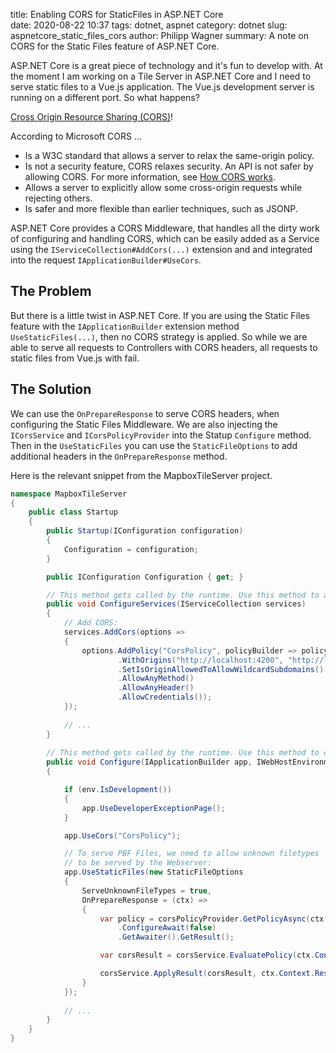﻿title: Enabling CORS for StaticFiles in ASP.NET Core  
date: 2020-08-22 10:37
tags: dotnet, aspnet
category: dotnet
slug: aspnetcore_static_files_cors
author: Philipp Wagner
summary: A note on CORS for the Static Files feature of ASP.NET Core.

ASP.NET Core is a great piece of technology and it's fun to develop with. At the moment I am working on 
a Tile Server in ASP.NET Core and I need to serve static files to a Vue.js application. The Vue.js 
development server is running on a different port. So what happens?

[Cross Origin Resource Sharing (CORS)]!

According to Microsoft CORS ...

* Is a W3C standard that allows a server to relax the same-origin policy.
* Is not a security feature, CORS relaxes security. An API is not safer by allowing CORS. For more information, see [How CORS works].
* Allows a server to explicitly allow some cross-origin requests while rejecting others.
* Is safer and more flexible than earlier techniques, such as JSONP.

ASP.NET Core provides a CORS Middleware, that handles all the dirty work of configuring and handling CORS, which can 
be easily added as a Service using the ``IServiceCollection#AddCors(...)`` extension and and integrated into the request 
``IApplicationBuilder#UseCors``.

## The Problem ##

But there is a little twist in ASP.NET Core. If you are using the Static Files feature with the ``IApplicationBuilder`` extension 
method ``UseStaticFiles(...)``, then no CORS strategy is applied. So while we are able to serve all requests to Controllers with 
CORS headers, all requests to static files from Vue.js with fail.

## The Solution ##

We can use the ``OnPrepareResponse`` to serve CORS headers, when configuring the Static Files Middleware. We are also injecting 
the ``ICorsService`` and ``ICorsPolicyProvider`` into the Statup ``Configure`` method. Then in the ``UseStaticFiles`` you can 
use the ``StaticFileOptions`` to add additional headers in the ``OnPrepareResponse`` method.

Here is the relevant snippet from the MapboxTileServer project.

```csharp
namespace MapboxTileServer
{
    public class Startup
    {
        public Startup(IConfiguration configuration)
        {
            Configuration = configuration;
        }

        public IConfiguration Configuration { get; }

        // This method gets called by the runtime. Use this method to add services to the container.
        public void ConfigureServices(IServiceCollection services)
        {
            // Add CORS:
            services.AddCors(options =>
            {
                options.AddPolicy("CorsPolicy", policyBuilder => policyBuilder
                        .WithOrigins("http://localhost:4200", "http://localhost:8080", "http://localhost:9000")
                        .SetIsOriginAllowedToAllowWildcardSubdomains()
                        .AllowAnyMethod()
                        .AllowAnyHeader()
                        .AllowCredentials());
            });
            
            // ...
        }
        
        // This method gets called by the runtime. Use this method to configure the HTTP request pipeline.
        public void Configure(IApplicationBuilder app, IWebHostEnvironment env, ICorsService corsService, ICorsPolicyProvider corsPolicyProvider)
        {

            if (env.IsDevelopment())
            {
                app.UseDeveloperExceptionPage();
            }

            app.UseCors("CorsPolicy");

            // To serve PBF Files, we need to allow unknown filetypes 
            // to be served by the Webserver:
            app.UseStaticFiles(new StaticFileOptions
            {
                ServeUnknownFileTypes = true,
                OnPrepareResponse = (ctx) =>
                {
                    var policy = corsPolicyProvider.GetPolicyAsync(ctx.Context, "CorsPolicy")
                        .ConfigureAwait(false)
                        .GetAwaiter().GetResult();

                    var corsResult = corsService.EvaluatePolicy(ctx.Context, policy);

                    corsService.ApplyResult(corsResult, ctx.Context.Response);
                }
            });
            
            // ...
        }
    }
}
```

[Cross Origin Resource Sharing (CORS)]: https://docs.microsoft.com/en-us/aspnet/core/security/cors?view=aspnetcore-3.1
[How CORS works]: https://docs.microsoft.com/en-us/aspnet/core/security/cors?view=aspnetcore-3.1#how-cors
[maputnik]: http://maputnik.github.io/
[OpenMapTiles]: https://openmaptiles.org/